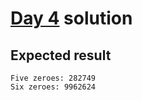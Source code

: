 # [Day 4](https://adventofcode.com/2015/day/4) solution

## Expected result

```
Five zeroes: 282749
Six zeroes: 9962624
```